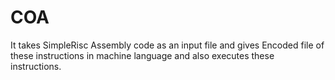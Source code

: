 # COA
It takes SimpleRisc Assembly code as an input file and gives Encoded file of these instructions in machine language and also executes these instructions.
